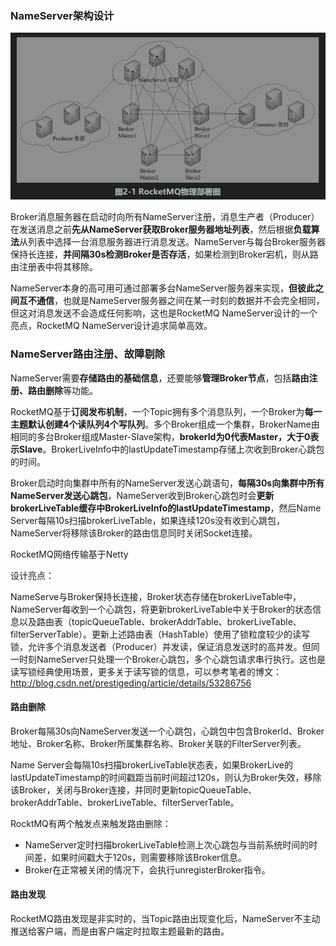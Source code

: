 ### NameServer架构设计

![RocketMQ物理部署图](.\pic\RocketMQ物理部署图.png)

Broker消息服务器在启动时向所有NameServer注册，消息生产者（Producer）在发送消息之前**先从NameServer获取Broker服务器地址列表**，然后根据**负载算法**从列表中选择一台消息服务器进行消息发送。NameServer与每台Broker服务器保持长连接，**并间隔30s检测Broker是否存活**，如果检测到Broker宕机，则从路由注册表中将其移除。

NameServer本身的高可用可通过部署多台NameServer服务器来实现，**但彼此之间互不通信**，也就是NameServer服务器之间在某一时刻的数据并不会完全相同，但这对消息发送不会造成任何影响，这也是RocketMQ NameServer设计的一个亮点，RocketMQ NameServer设计追求简单高效。



### NameServer路由注册、故障剔除

NameServer需要**存储路由的基础信息**，还要能够**管理Broker节点**，包括**路由注册、路由删除**等功能。

RocketMQ基于**订阅发布机制**，一个Topic拥有多个消息队列，一个Broker为**每一主题默认创建4个读队列4个写队列**。多个Broker组成一个集群，BrokerName由相同的多台Broker组成Master-Slave架构，**brokerId为0代表Master，大于0表示Slave**。BrokerLiveInfo中的lastUpdateTimestamp存储上次收到Broker心跳包的时间。

Broker启动时向集群中所有的NameServer发送心跳语句，**每隔30s向集群中所有NameServer发送心跳包**，NameServer收到Broker心跳包时会**更新brokerLiveTable缓存中BrokerLiveInfo的lastUpdateTimestamp**，然后Name Server每隔10s扫描brokerLiveTable，如果连续120s没有收到心跳包，NameServer将移除该Broker的路由信息同时关闭Socket连接。

RocketMQ网络传输基于Netty

设计亮点：

NameServe与Broker保持长连接，Broker状态存储在brokerLiveTable中，NameServer每收到一个心跳包，将更新brokerLiveTable中关于Broker的状态信息以及路由表（topicQueueTable、brokerAddrTable、brokerLiveTable、filterServerTable）。更新上述路由表（HashTable）使用了锁粒度较少的读写锁，允许多个消息发送者（Producer）并发读，保证消息发送时的高并发。但同一时刻NameServer只处理一个Broker心跳包，多个心跳包请求串行执行。这也是读写锁经典使用场景，更多关于读写锁的信息，可以参考笔者的博文：http://blog.csdn.net/prestigeding/article/details/53286756

#### 路由删除

Broker每隔30s向NameServer发送一个心跳包，心跳包中包含BrokerId、Broker地址、Broker名称、Broker所属集群名称、Broker关联的FilterServer列表。

Name Server会每隔10s扫描brokerLiveTable状态表，如果BrokerLive的lastUpdateTimestamp的时间戳距当前时间超过120s，则认为Broker失效，移除该Broker，关闭与Broker连接，并同时更新topicQueueTable、brokerAddrTable、brokerLiveTable、filterServerTable。

RocktMQ有两个触发点来触发路由删除：

- NameServer定时扫描brokerLiveTable检测上次心跳包与当前系统时间的时间差，如果时间戳大于120s，则需要移除该Broker信息。
- Broker在正常被关闭的情况下，会执行unregisterBroker指令。

####  路由发现

RocketMQ路由发现是非实时的，当Topic路由出现变化后，NameServer不主动推送给客户端，而是由客户端定时拉取主题最新的路由。

